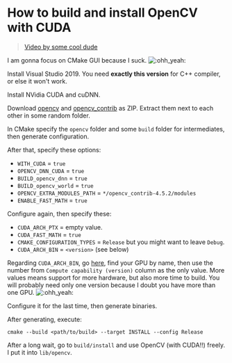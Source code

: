 # How to build and install OpenCV with CUDA

> [Video by some cool dude](https://youtu.be/-GY2gT2umpk)

I am gonna focus on CMake GUI because I suck. ![:ohh_yeah:](https://steamcommunity-a.akamaihd.net/economy/emoticon/:ohh_yeah:)

Install Visual Studio 2019. You need **exactly this version** for C++ compiler, or else it won't work.

Install NVidia CUDA and cuDNN.

Download [opencv](https://github.com/opencv/opencv/tree/4.5.2) and [opencv_contrib](https://github.com/opencv/opencv_contrib/tree/4.5.2) as ZIP.
Extract them next to each other in some random folder.

In CMake specify the `opencv` folder and some `build` folder for intermediates, then generate configuration.

After that, specify these options:

- `WITH_CUDA` = `true`
- `OPENCV_DNN_CUDA` = `true`
- `BUILD_opencv_dnn` = `true`
- `BUILD_opencv_world` = `true`
- `OPENCV_EXTRA_MODULES_PATH` = `*/opencv_contrib-4.5.2/modules`
- `ENABLE_FAST_MATH` = `true`

Configure again, then specify these:

- `CUDA_ARCH_PTX` = empty value.
- `CUDA_FAST_MATH` = `true`
- `CMAKE_CONFIGURATION_TYPES` = `Release` but you might want to leave `Debug`.
- `CUDA_ARCH_BIN` = `<version>` (see below)

Regarding `CUDA_ARCH_BIN`, go [here](https://en.wikipedia.org/wiki/CUDA#GPUs_supported), find your GPU by name, then use the number from `Compute capability (version)` column as the only value.
More values means support for more hardware, but also more time to build.
You will probably need only one version because I doubt you have more than one GPU. ![:ohh_yeah:](https://steamcommunity-a.akamaihd.net/economy/emoticon/:ohh_yeah:)

Configure it for the last time, then generate binaries.

After generating, execute:

`cmake --build <path/to/build> --target INSTALL --config Release`

After a long wait, go to `build/install` and use OpenCV (with CUDA!!) freely. I put it into `lib/opencv`.
